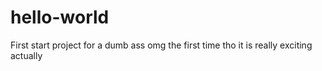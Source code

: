 # hello-world
First start project for a dumb ass
omg the first time tho 
it is really exciting actually
